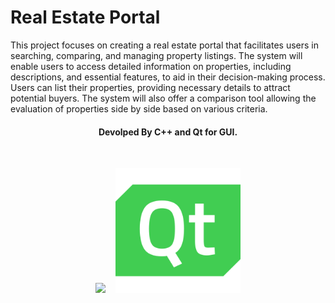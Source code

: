 # Real Estate Portal
This project focuses on creating a real estate portal that facilitates users in searching, comparing, and managing property listings. The system will enable users to access detailed information on properties, including descriptions, and essential features, to aid in their decision-making process. Users can list their properties, providing necessary details to attract potential buyers. The system will also offer a comparison tool allowing the evaluation of properties side by side based on various criteria.
<br>
 <h4 align="center">Devolped By C++ and Qt for GUI.</h4>
 <br>
<div align="center">
 
<img width=200px src="https://upload.wikimedia.org/wikipedia/commons/1/18/ISO_C%2B%2B_Logo.svg">&nbsp; &nbsp;
  <img src="https://raw.githubusercontent.com/devicons/devicon/master/icons/qt/qt-original.svg" alt="swagger" width="200" />  
</div>

